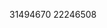 [//]: # (Created by ./bin/manage_files.pl from ./species/Schistosoma_haematobium/PRJNA78265/Schistosoma_haematobium_PRJNA78265.publication.html on Thu Jun 11 13:45:36 2020)
31494670
22246508
